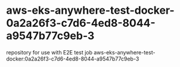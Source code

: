 # aws-eks-anywhere-test-docker-0a2a26f3-c7d6-4ed8-8044-a9547b77c9eb-3
repository for use with E2E test job aws-eks-anywhere-test-docker:0a2a26f3-c7d6-4ed8-8044-a9547b77c9eb-3
